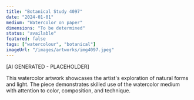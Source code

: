 ```yaml
---
title: "Botanical Study 4097"
date: "2024-01-01"
medium: "Watercolor on paper"
dimensions: "To be determined"
status: "available"
featured: false
tags: ["watercolour", "botanical"]
imageUrl: "/images/artworks/img4097.jpeg"
---
```


[AI GENERATED - PLACEHOLDER]

This watercolor artwork showcases the artist's exploration of natural forms and light. The piece demonstrates skilled use of the watercolor medium with attention to color, composition, and technique.

